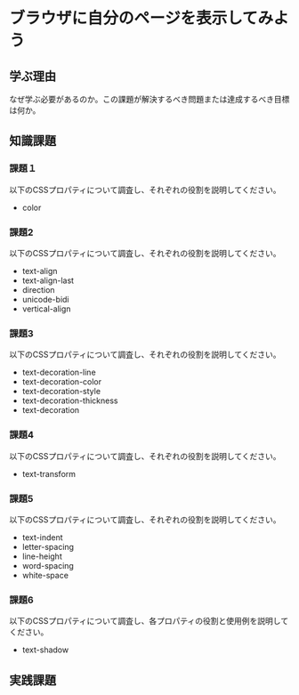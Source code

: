 # ブラウザに自分のページを表示してみよう

## 学ぶ理由

なぜ学ぶ必要があるのか。この課題が解決するべき問題または達成するべき目標は何か。

## 知識課題

### 課題１

以下のCSSプロパティについて調査し、それぞれの役割を説明してください。

- color

### 課題2

以下のCSSプロパティについて調査し、それぞれの役割を説明してください。

- text-align
- text-align-last
- direction
- unicode-bidi
- vertical-align

### 課題3

以下のCSSプロパティについて調査し、それぞれの役割を説明してください。

- text-decoration-line
- text-decoration-color
- text-decoration-style
- text-decoration-thickness
- text-decoration

### 課題4

以下のCSSプロパティについて調査し、それぞれの役割を説明してください。

- text-transform

### 課題5

以下のCSSプロパティについて調査し、それぞれの役割を説明してください。

- text-indent
- letter-spacing
- line-height
- word-spacing
- white-space

### 課題6

以下のCSSプロパティについて調査し、各プロパティの役割と使用例を説明してください。

- text-shadow

## 実践課題
